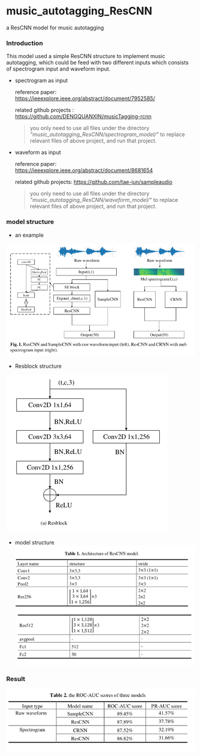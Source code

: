 # music_autotagging_ResCNN
a ResCNN model for music autotagging

### Introduction
This model used a simple ResCNN structure to implement music autotagging, which could be feed with two different inputs which consists of spectrogram input and waveform input.
- spectrogram as input

  reference paper: https://ieeexplore.ieee.org/abstract/document/7952585/
  
  related github projects : https://github.com/DENGQUANXIN/musicTagging-rcnn
  > you only need to use all files under the directory *"music_autotagging_ResCNN/spectrogram_model/"* to replace relevant files of above project, and run that project.

- waveform as input
  
  reference paper: https://ieeexplore.ieee.org/abstract/document/8681654
  
  related github projects: https://github.com/tae-jun/sampleaudio
  
  > you only need to use all files under the directory *"music_autotagging_ResCNN/waveform_model/"* to replace relevant files of above project, and run that project.

### model structure

- an example

![1](https://github.com/qmh1234567/music_autotagging_ResCNN/blob/master/imgs/%E5%9B%BE%E7%89%871.png)

- Resblock structure

![2](https://github.com/qmh1234567/music_autotagging_ResCNN/blob/master/imgs/%E5%9B%BE%E7%89%872.png)

- model structure
![3](https://github.com/qmh1234567/music_autotagging_ResCNN/blob/master/imgs/%E5%9B%BE%E7%89%873.png)

### Result

![4](https://github.com/qmh1234567/music_autotagging_ResCNN/blob/master/imgs/%E5%9B%BE%E7%89%874.png)

